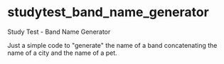 # studytest_band_name_generator
Study Test - Band Name Generator

Just a simple code to "generate" the name of a band concatenating the name of a city and the name of a pet.
